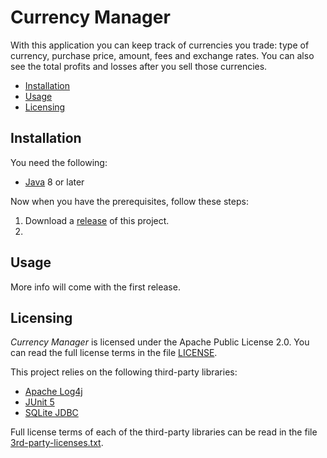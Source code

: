 # Currency Manager
With this application you can keep track of currencies you trade: type of 
currency, purchase price, amount, fees and exchange rates. You can also see the 
total profits and losses after you sell those currencies.

* [Installation](#installation)
* [Usage](#usage)
* [Licensing](#licensing)

## Installation
You need the following:
* [Java][1] 8 or later

Now when you have the prerequisites, follow these steps:
1. Download a [release][3] of this project.
1. 

## Usage
More info will come with the first release.

## Licensing
*Currency Manager* is licensed under the Apache Public License 2.0. You can 
read the full license terms in the file [LICENSE](LICENSE).

This project relies on the following third-party libraries:
* [Apache Log4j][4]
* [JUnit 5][5]
* [SQLite JDBC][6]

Full license terms of each of the third-party libraries can be read in the file [3rd-party-licenses.txt](3rd-party-licenses.txt).


[1]: https://www.java.com/en/download/
[3]: https://github.com/olivertwistor/currency-manager/releases
[4]: https://logging.apache.org/log4j/2.x/
[5]: https://junit.org/junit5/
[6]: https://github.com/xerial/sqlite-jdbc

